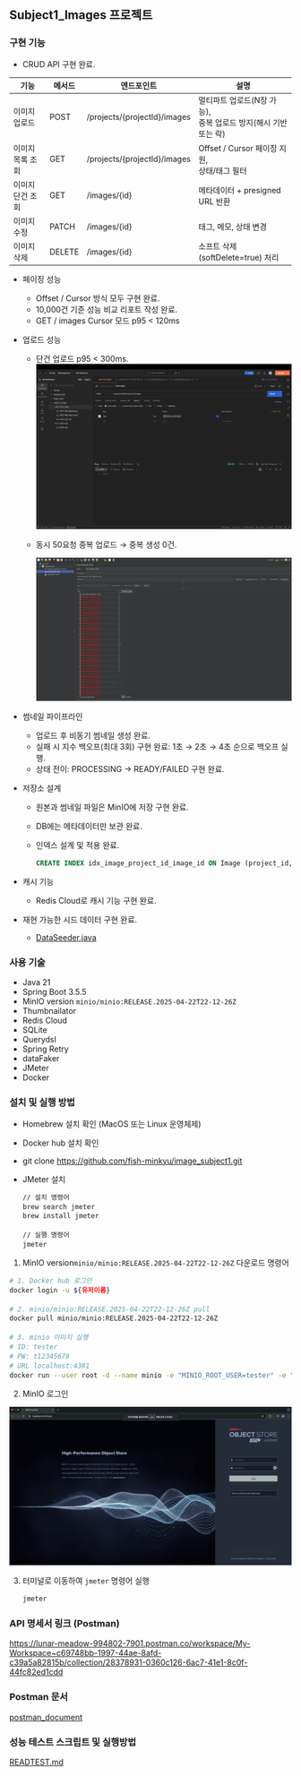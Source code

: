 ## Subject1_Images 프로젝트

### 구현 기능

- CRUD API 구현 완료.

| **기능** | **메서드** | **엔드포인트** | **설명** |
| --- | --- | --- | --- |
| 이미지 업로드 | POST | /projects/{projectId}/images | 멀티파트 업로드(N장 가능),<br/>중복 업로드 방지(해시 기반 또는 락) |
| 이미지 목록 조회 | GET | /projects/{projectId}/images | Offset / Cursor 페이징 지원,<br/>상태/태그 필터 |
| 이미지 단건 조회 | GET | /images/{id} | 메타데이터 + presigned URL 반환 |
| 이미지 수정 | PATCH | /images/{id} | 태그, 메모, 상태 변경 |
| 이미지 삭제 | DELETE | /images/{id} | 소프트 삭제 (softDelete=true) 처리 |
- 페이징 성능
    - Offset / Cursor 방식 모두 구현 완료.
    - 10,000건 기준 성능 비교 리포트 작성 완료.
    - GET / images Cursor 모드 p95 < 120ms
- 업로드 성능
    - 단건 업로드 p95 < 300ms.
      ![이미지 단건 업로드 결과](pngFile/image_upload_result.png)  

    - 동시 50요청 중복 업로드 → 중복 생성 0건.

      ![동시 50요청 중복 업로드 방지.png](pngFile/sametime_upload.png)

- 썸네일 파이프라인
    - 업로드 후 비동기 썸네일 생성 완료.
    - 실패 시 지수 백오프(최대 3회) 구현 완료: 1초 → 2초 → 4초 순으로 백오프 실행.
    - 상태 전이: PROCESSING → READY/FAILED 구현 완료.
- 저장소 설계
    - 원본과 썸네일 파일은 MinIO에 저장 구현 완료.
    - DB에는 메타데이터만 보관 완료.
    - 인덱스 설계 및 적용 완료.

        ```sql
        CREATE INDEX idx_image_project_id_image_id ON Image (project_id, image_id);
        ```

- 캐시 기능
    - Redis Cloud로 캐시 기능 구현 완료.
- 재현 가능한 시드 데이터 구현 완료.
  - [DataSeeder.java](./src/main/java/com/subject1/images/config/DataSeeder.java)

### 사용 기술

- Java 21
- Spring Boot 3.5.5
- MinIO version ```minio/minio:RELEASE.2025-04-22T22-12-26Z```
- Thumbnailator
- Redis Cloud
- SQLite
- Querydsl
- Spring Retry
- dataFaker
- JMeter
- Docker

### 설치 및 실행 방법

- Homebrew 설치 확인 (MacOS 또는 Linux 운영체제)
- Docker hub 설치 확인
- git clone https://github.com/fish-minkyu/image_subject1.git
- JMeter 설치

    ```bash
    // 설치 명령어
    brew search jmeter
    brew install jmeter
    
    // 실행 명령어
    jmeter
    ```


1. MinIO  version```minio/minio:RELEASE.2025-04-22T22-12-26Z``` 다운로드 명령어

```bash
# 1. Docker hub 로그인
docker login -u ${유저이름}

# 2. minio/minio:RELEASE.2025-04-22T22-12-26Z pull
docker pull minio/minio:RELEASE.2025-04-22T22-12-26Z

# 3. minio 이미지 실행
# ID: tester
# PW: t12345678
# URL localhost:4381
docker run --user root -d --name minio -e "MINIO_ROOT_USER=tester" -e "MINIO_ROOT_PASSWORD=t12345678" -p 4380:9000 -p 4381:9001 -v minio_data:/data minio/minio:RELEASE.2025-04-22T22-12-26Z server /data --console-address ":9001"
```

2. MinIO 로그인

![minio_login.png](pngFile/minio_login.png)

3. 터미널로 이동하여 ```jmeter``` 명령어 실행
    ```bash
    jmeter
    ```

### API 명세서 링크 (Postman)
https://lunar-meadow-994802-7901.postman.co/workspace/My-Workspace~c69748bb-1997-44ae-8afd-c39a5a82815b/collection/28378931-0360c126-6ac7-41e1-8c0f-44fc82ed1cdd

### Postman 문서
[postman_document](subject1_image_eominkyu.json)

### 성능 테스트 스크립트 및 실행방법
[READTEST.md](READTEST.md)